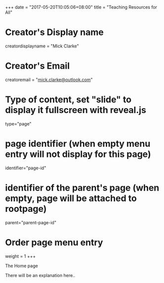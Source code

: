 +++
date = "2017-05-20T10:05:06+08:00"
title = "Teaching Resources for All"
# Creator's Display name
creatordisplayname = "Mick Clarke"
# Creator's Email
creatoremail = "mick.clarke@outlook.com"
# Type of content, set "slide" to display it fullscreen with reveal.js
type="page"

# page identifier (when empty menu entry will not display for this page)
identifier="page-id" 
# identifier of the parent's page (when empty, page will be attached to rootpage)
parent="parent-page-id" 
# Order page menu entry
weight = 1
+++

The Home page

There will be an explanation here..